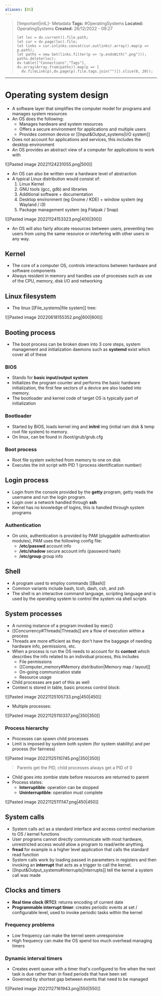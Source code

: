 ```yaml
---
aliases: [OS]
---
```


> [!important|inIL]- Metadata
> **Tags:** #OperatingSystems 
> **Located:** OperatingSystems
> **Created:** 26/12/2022 - 09:27
> ```dataviewjs
>let loc = dv.current().file.path;
>let cur = dv.page(loc).file;
>let links = cur.inlinks.concat(cur.outlinks).array().map(p => p.path);
>let paths = new Set(links.filter(p => !p.endsWith(".png")));
>paths.delete(loc);
>dv.table(["Connections","Tags"], dv.array(Array.from(paths)).map(p => [
>   dv.fileLink(p),dv.page(p).file.tags.join("")]).slice(0, 20));
> ```

___
# Operating system design
- A software layer that simplifies the computer model for programs and manages system resources
- An OS does the following:
	- Manages hardware and system resources 
	- Offers a secure environment for applications and multiple users
	- Provides common device or [[Input&Output_systems|I/O system]]
- Does not account for applications and services, this includes the desktop environment
- An OS provides an abstract view of a computer for applications to work with 

![[Pasted image 20221124231055.png|500]]

- An OS can also be written over a hardware level of abstraction
- A typical Linux distribution would consist of:
	1. Linux Kernel
	2. GNU tools (gcc, gdb) and libraries
	3. Additional software + documentation
	4. Desktop environment (eg Gnome / KDE) + window system (eg Wayland / i3)
	5. Package management system (eg Flatpak / Snap)

![[Pasted image 20221124153323.png|400|300]]

- An OS will also fairly allocate resources between users, preventing two users from using the same resource or interfering with other users in any way.
## Kernel
- The core of a computer OS, controls interactions between hardware and software components
- Always resident in memory and handles use of processes such as use of the CPU, memory, disk I/O and networking
## Linux filesystem
- The linux [[File_systems|file system]] tree:

![[Pasted image 20220618155352.png|600|600]]

## Booting process

- The boot process can be broken down into 3 core steps, system management and initialization daemons such as **systemd** exist which cover all of these
### BIOS
- Stands for **basic input/output system**
- Initializes the program counter and performs the basic hardware initialization, the first few sectors of a device are also loaded into memory.
- The bootloader and kernel code of target OS is typically part of initialization
### Bootloader
- Started by BIOS, loads kernel img and  **initrd** img (initial ram disk & temp root file system) to memory. 
- On linux, can be found in /boot/grub/grub.cfg
### Boot process
- Root file system switched from memory to one on disk
- Executes the init script with PID 1 (process identification number)
## Login process
- Login from the console provided by the **getty** program, getty reads the username and run the login program.
- Login over a network handled through **ssh**
- Kernel has no knowledge of logins, this is handled through system programs 
### Authentication
- On unix, authentication is provided by PAM (pluggable authentication modules),  PAM uses the following config file:
	- **/etc/passwd** account info
	- **/etc/shadow** secure account info (password hash)
	- **/etc/group** group info
## Shell
- A program used to employ commands [[Bash]]
- Common variants include bash, tcsh, dash, csh,  and zsh
- The shell is an interactive command language, scripting language and is used by the operating system to control the system via shell scripts


## System processes
- A running instance of a program invoked by exec()
- [[Concurrency#Threads|Threads]] are a flow of execution within a process
- Threads are more efficient as they don't have the baggage of needing hardware info, permissions, etc.
- When a process is run the OS needs to account for its **context** which describes the info related to an individual process, this includes
	- File permissions
	- [[Computer_memory#Memory distribution|Memory map / layout]]
	- On-going communication state 
	- Resource usage
- Child processes are part of this as well
- Context is stored in table, basic process control block:

![[Pasted image 20221125105733.png|450|450]]

- Multiple processes:

![[Pasted image 20221125110337.png|350|350]]

### Process hierarchy
- Processes can spawn child processes 
- Limit is imposed by system both system (for system stability) and per process (for fairness)

![[Pasted image 20221125110745.png|350|350]]

> Parents get the PID, child processes always get a PID of 0

- Child goes into zombie state before resources are returned to parent
- Process states:
	- **Interruptible**: operation can be stopped
	- **Uninterruptible**: operation must complete

![[Pasted image 20221125111147.png|450|450]]

## System calls
- System calls act as a standard interface and access control mechanism to OS / kernel  functions
- User programs cannot directly communicate with most hardware, unrestricted access would allow a program to read/write anything. 
- **fread** for example is a higher level application that calls the standard read function 
- System calls work by loading passed in parameters in registers and then invoking an **interrupt** that acts as a trigger to call the kernel.
- [[Input&Output_systems#Interrupts|Interrupts]] tell the kernel a system call was made

## Clocks and timers
- **Real time clock (RTC)**: returns encoding of current date 
- **Programmable interrupt timer**: creates periodic events at set / configurable level, used to invoke periodic tasks within the kernel 
### Frequency problems
- Low frequency can make the kernel seem unresponsive 
- High frequency can make the OS spend too much overhead managing timers
### Dynamic interval timers
- Creates event queue with a timer that's configured to fire when the next task is due rather than in fixed periods that have been set
- Governed by shortest gap between events that need to be managed  

![[Pasted image 20221127161943.png|550|550]]
